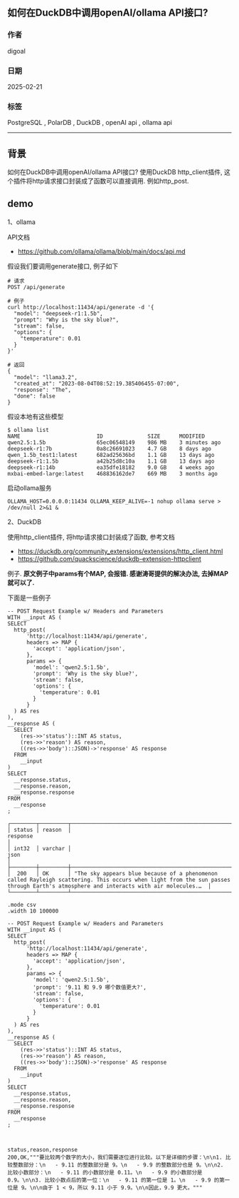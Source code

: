 ## 如何在DuckDB中调用openAI/ollama API接口?  
          
### 作者          
digoal          
          
### 日期          
2025-02-21          
          
### 标签          
PostgreSQL , PolarDB , DuckDB , openAI api , ollama api    
          
----          
          
## 背景    
如何在DuckDB中调用openAI/ollama API接口? 使用DuckDB http_client插件, 这个插件将http请求接口封装成了函数可以直接调用. 例如http_post.    
  
## demo  
1、ollama   
  
API文档  
- https://github.com/ollama/ollama/blob/main/docs/api.md  
  
假设我们要调用generate接口, 例子如下  
```  
# 请求  
POST /api/generate  
  
# 例子  
curl http://localhost:11434/api/generate -d '{  
  "model": "deepseek-r1:1.5b",  
  "prompt": "Why is the sky blue?",  
  "stream": false,  
  "options": {  
    "temperature": 0.01  
  }  
}'  
  
# 返回  
{  
  "model": "llama3.2",  
  "created_at": "2023-08-04T08:52:19.385406455-07:00",  
  "response": "The",  
  "done": false  
}  
```  
  
假设本地有这些模型  
```  
$ ollama list  
NAME                        ID              SIZE      MODIFIED        
qwen2.5:1.5b                65ec06548149    986 MB    3 minutes ago      
deepseek-r1:7b              0a8c26691023    4.7 GB    8 days ago         
qwen_1.5b_test1:latest      682ad25636bd    1.1 GB    13 days ago        
deepseek-r1:1.5b            a42b25d8c10a    1.1 GB    13 days ago        
deepseek-r1:14b             ea35dfe18182    9.0 GB    4 weeks ago        
mxbai-embed-large:latest    468836162de7    669 MB    3 months ago   
```  
  
启动ollama服务  
```  
OLLAMA_HOST=0.0.0.0:11434 OLLAMA_KEEP_ALIVE=-1 nohup ollama serve > /dev/null 2>&1 &  
```  
  
2、DuckDB  
  
使用http_client插件, 将http请求接口封装成了函数, 参考文档  
- https://duckdb.org/community_extensions/extensions/http_client.html  
- https://github.com/quackscience/duckdb-extension-httpclient  
  
  
例子. <b>原文例子中params有个MAP, 会报错. 感谢涛哥提供的解决办法, 去掉MAP就可以了. </b>   
  
下面是一些例子  
  
```  
-- POST Request Example w/ Headers and Parameters  
WITH __input AS (  
SELECT  
  http_post(  
      'http://localhost:11434/api/generate',  
      headers => MAP {  
        'accept': 'application/json',  
      },  
      params => {  
        'model': 'qwen2.5:1.5b',  
        'prompt': 'Why is the sky blue?',  
        'stream': false,  
        'options': {  
          'temperature': 0.01  
        }  
      }  
  ) AS res  
),  
__response AS (  
  SELECT  
    (res->>'status')::INT AS status,  
    (res->>'reason') AS reason,  
    ((res->>'body')::JSON)->'response' AS response  
  FROM  
    __input  
)  
SELECT  
  __response.status,  
  __response.reason,  
  __response.response  
FROM  
  __response  
;  
```  
  
```  
┌────────┬─────────┬─────────────────────────────────────────────────────────────────────────────────────────────────────────────────────────────────────────────────────────────────────────────────────┐  
│ status │ reason  │                                                                                      response                                                                                       │  
│ int32  │ varchar │                                                                                        json                                                                                         │  
├────────┼─────────┼─────────────────────────────────────────────────────────────────────────────────────────────────────────────────────────────────────────────────────────────────────────────────────┤  
│  200   │ OK      │ "The sky appears blue because of a phenomenon called Rayleigh scattering. This occurs when light from the sun passes through Earth's atmosphere and interacts with air molecules.…  │  
└────────┴─────────┴─────────────────────────────────────────────────────────────────────────────────────────────────────────────────────────────────────────────────────────────────────────────────────┘  
```  
  
```  
.mode csv  
.width 10 100000  
  
-- POST Request Example w/ Headers and Parameters  
WITH __input AS (  
SELECT  
  http_post(  
      'http://localhost:11434/api/generate',  
      headers => MAP {  
        'accept': 'application/json',  
      },  
      params => {  
        'model': 'qwen2.5:1.5b',  
        'prompt': '9.11 和 9.9 哪个数值更大?',  
        'stream': false,  
        'options': {  
          'temperature': 0.01  
        }  
      }  
  ) AS res  
),  
__response AS (  
  SELECT  
    (res->>'status')::INT AS status,  
    (res->>'reason') AS reason,  
    ((res->>'body')::JSON)->'response' AS response  
  FROM  
    __input  
)  
SELECT  
  __response.status,  
  __response.reason,  
  __response.response  
FROM  
  __response  
;  
  
  
  
status,reason,response  
200,OK,"""要比较两个数字的大小，我们需要逐位进行比较。以下是详细的步骤：\n\n1. 比较整数部分：\n   - 9.11 的整数部分是 9。\n   - 9.9 的整数部分也是 9。\n\n2. 比较小数部分：\n   - 9.11 的小数部分是 0.11。\n   - 9.9 的小数部分是 0.9。\n\n3. 比较小数点后的第一位：\n   - 9.11 的第一位是 1。\n   - 9.9 的第一位是 9。\n\n由于 1 < 9，所以 9.11 小于 9.9。\n\n因此，9.9 更大。"""  
```  
  
